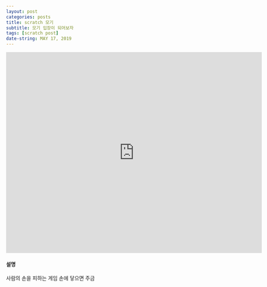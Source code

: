 ```yaml
---
layout: post
categories: posts
title: scratch 모기
subtitle: 모기 입장이 되어보자
tags: [scratch post]
date-string: MAY 17, 2019
---
```

<iframe src="https://jamesbmadden.github.io/scratch-silicon/#410898160" allowtransparency="true" width="700" height="550" frameborder="0" scrolling="no" allowfullscreen></iframe>

#### 설명
사람의 손을 피하는 게임
손에 닿으면 주금
